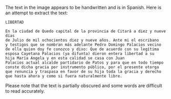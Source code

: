 The text in the image appears to be handwritten and is in Spanish. Here is an attempt to extract the text:

```
LIBERTAD

En la ciudad de Quedo capital de la provincia de Citará a diez y nueve días
de Julio de mil ochocientos diez y nueve años. Ante mi el escribano
y testigos que se nombran más adelante Pedro Domingo Palacios vecino
de ella quien doy fe conozco y dixo: Que de acuerdo con su legítima
esposa Cayetana Palacios (ya difunta) dieron entera libertad a su
hija María Angela y en esta calidad se casa con Juan
Palacios actual alcalde partidario de Patos y para que en todo tiempo
conste dicha gracia por instrumento público, por el presente otorga
que renuncia y traspasa en favor de su hija toda la gracia y derecho
que hasta ahora y como si fuera naturalmente libre.
```

Please note that the text is partially obscured and some words are difficult to read accurately.
